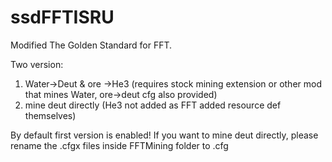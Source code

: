 # ssdFFTISRU

Modified The Golden Standard for FFT.

Two version:
1. Water->Deut & ore ->He3 (requires stock mining extension or other mod that mines Water, ore->deut cfg also provided)
2. mine deut directly (He3 not added as FFT added resource def themselves)

By default first version is enabled! If you want to mine deut directly, please rename the .cfgx files inside FFTMining folder to .cfg
